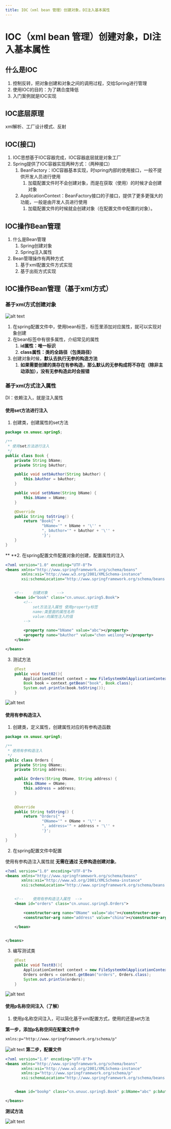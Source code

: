 ```yaml
---
title: IOC（xml bean 管理）创建对象，DI注入基本属性
---
```

# IOC（xml bean 管理）创建对象，DI注入基本属性

## 什么是IOC
1. 控制反转，把对象创建和对象之间的调用过程，交给Spring进行管理
2. 使用IOC的目的：为了耦合度降低
3. 入门案例就是IOC实现

## IOC底层原理
xml解析、工厂设计模式、反射
## IOC(接口)

1. IOC思想基于IOC容器完成，IOC容器底层就是对象工厂
2. Spring提供了IOC容器实现两种方式：（两种接口）
   1. BeanFactory：IOC容器基本实现，时spring内部的使用接口，一般不提供开发人员进行使用
      1. 加载配置文件时不会创建对象，而是在获取（使用）的时候才会创建对象
   2. ApplicationContext：BeanFactory接口的子接口，提供了更多更强大的功能，一般是由开发人员进行使用
      1. 加载配置文件的时候就会创建对象（在配置文件中配置的对象）。

## IOC操作Bean管理

1. 什么是Bean管理
   1. Spring创建对象
   2. Spring注入属性
2. Bean管理操作有两种方式
   1. 基于xml配置文件方式实现
   2. 基于出街方式实现

## IOC操作Bean管理（基于xml方式）

### 基于xml方式创建对象

![alt text](image-8.png)

1. 在spring配置文件中，使用bean标签，标签里添加对应属性，就可以实现对象创建
2. 在bean标签中有很多属性，介绍常见的属性
   1. **id属性：唯一标识**
   2. **class属性：类的全路径（包类路径）**
3. 创建对象时候，**默认去执行无参的构造方法**
   1. **如果需要创建的类存在有参构造，那么默认的无参构成将不存在（除非主动添加），没有无参构造此时会报错**
### 基于xml方式注入属性

DI：依赖注入，就是注入属性

####  使用set方法进行注入

1. 创建类，创建属性的set方法
```java
package cn.unuuc.spring5;

/**
 * 使用set方法进行注入
 */
public class Book {
    private String bName;
    private String bAuthor;

    public void setbAuthor(String bAuthor) {
        this.bAuthor = bAuthor;
    }

    public void setbName(String bName) {
        this.bName = bName;
    }

    @Override
    public String toString() {
        return "Book{" +
                "bName='" + bName + '\'' +
                ", bAuthor='" + bAuthor + '\'' +
                '}';
    }
}
```
** **2. 在spring配置文件配置对象的创建，配置属性的注入
```xml
<?xml version="1.0" encoding="UTF-8"?>
<beans xmlns="http://www.springframework.org/schema/beans"
       xmlns:xsi="http://www.w3.org/2001/XMLSchema-instance"
       xsi:schemaLocation="http://www.springframework.org/schema/beans http://www.springframework.org/schema/beans/spring-beans.xsd">


    <!--    创建对象    -->
    <bean id="book" class="cn.unuuc.spring5.Book">
        <!--
            set方法注入属性 使用property标签
            name:类里面的属性名称
            value:向属性注入的值
        -->

        <property name="bName" value="abc"></property>
        <property name="bAuthor" value="chen weilong"></property>
    </bean>

</beans>
```

3. 测试方法
```java
    @Test
    public void test02(){
        ApplicationContext context = new FileSystemXmlApplicationContext("spring-bean.xml");
        Book book = context.getBean("book", Book.class);
        System.out.println(book.toString());
    }
```

![alt text](image-9.png)
#### 使用有参构造注入

1. 创建类，定义属性，创建属性对应的有参构造函数
```java
package cn.unuuc.spring5;

/**
 * 使用有参构造注入
 */
public class Orders {
    private String OName;
    private String address;

    public Orders(String OName, String address) {
        this.OName = OName;
        this.address = address;
    }

    
    @Override
    public String toString() {
        return "Orders{" +
                "OName='" + OName + '\'' +
                ", address='" + address + '\'' +
                '}';
    }
}

```

2. 在spring配置文件中配置

使用有参构造注入属性就 **无需在通过 无参构造创建对象**。
```xml
<?xml version="1.0" encoding="UTF-8"?>
<beans xmlns="http://www.springframework.org/schema/beans"
       xmlns:xsi="http://www.w3.org/2001/XMLSchema-instance"
       xsi:schemaLocation="http://www.springframework.org/schema/beans http://www.springframework.org/schema/beans/spring-beans.xsd">


    <!--    使用有参构造注入属性  -->
    <bean id="orders" class="cn.unuuc.spring5.Orders">

        <constructor-arg name="OName" value="abc"></constructor-arg>
        <constructor-arg name="address" value="china"></constructor-arg>

    </bean>


</beans>
```

3. 编写测试类
```java
    @Test
    public void Test03(){
        ApplicationContext context = new FileSystemXmlApplicationContext("spring-bean.xml");
        Orders orders = context.getBean("orders", Orders.class);
        System.out.println(orders);
    }	
```

![alt text](image-10.png)
#### 使用p名称空间注入（了解）

1. 使用p名称空间注入，可以简化基于xml配置方式，使用的还是set方法

**第一步，添加p名称空间在配置文件中**
```xml
xmlns:p="http://www.springframework.org/schema/p"
```
![alt text](image-11.png)
**第二步，配置文件**
```xml
<?xml version="1.0" encoding="UTF-8"?>
<beans xmlns="http://www.springframework.org/schema/beans"
       xmlns:xsi="http://www.w3.org/2001/XMLSchema-instance"
       xmlns:p="http://www.springframework.org/schema/p"
       xsi:schemaLocation="http://www.springframework.org/schema/beans http://www.springframework.org/schema/beans/spring-beans.xsd">


    <bean id="bookp" class="cn.unuuc.spring5.Book" p:bName="abc" p:bAuthor="chen weilong"></bean>

</beans>
```
**测试方法**

![alt text](image-12.png)
